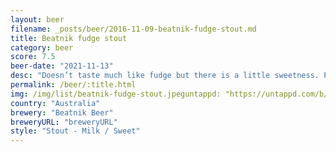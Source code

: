 ```yaml
---
layout: beer
filename: _posts/beer/2016-11-09-beatnik-fudge-stout.md
title: Beatnik fudge stout
category: beer
score: 7.5
beer-date: "2021-11-13"
desc: "Doesn’t taste much like fudge but there is a little sweetness. Pretty easy drinking overall"
permalink: /beer/:title.html
img: /img/list/beatnik-fudge-stout.jpeguntappd: "https://untappd.com/b/beatnik-beer-fudge-stout/3881429"
country: "Australia"
brewery: "Beatnik Beer"
breweryURL: "breweryURL"
style: "Stout - Milk / Sweet"
---
```

